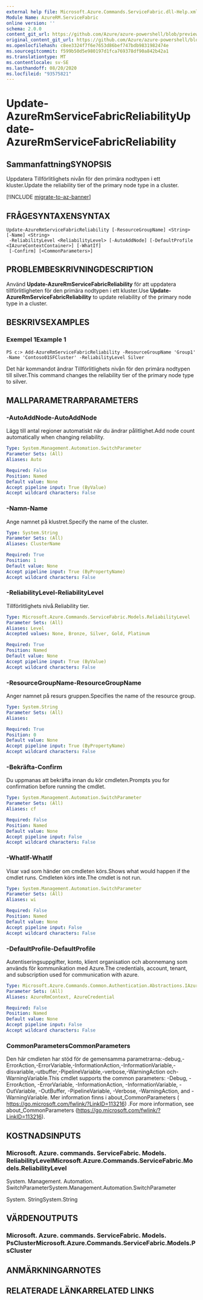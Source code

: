 ```yaml
---
external help file: Microsoft.Azure.Commands.ServiceFabric.dll-Help.xml
Module Name: AzureRM.ServiceFabric
online version: ''
schema: 2.0.0
content_git_url: https://github.com/Azure/azure-powershell/blob/preview/src/ResourceManager/ServiceFabric/Commands.ServiceFabric/help/Update-AzureRmServiceFabricReliability.md
original_content_git_url: https://github.com/Azure/azure-powershell/blob/preview/src/ResourceManager/ServiceFabric/Commands.ServiceFabric/help/Update-AzureRmServiceFabricReliability.md
ms.openlocfilehash: c8ee3324f7f6e7653d86bef747bdb9831982474e
ms.sourcegitcommit: f599b50d5e980197d1fca769378df90a842b42a1
ms.translationtype: MT
ms.contentlocale: sv-SE
ms.lasthandoff: 08/20/2020
ms.locfileid: "93575821"
---
```

# <span data-ttu-id="d6e32-101">Update-AzureRmServiceFabricReliability</span><span class="sxs-lookup"><span data-stu-id="d6e32-101">Update-AzureRmServiceFabricReliability</span></span>

## <span data-ttu-id="d6e32-102">Sammanfattning</span><span class="sxs-lookup"><span data-stu-id="d6e32-102">SYNOPSIS</span></span>
<span data-ttu-id="d6e32-103">Uppdatera Tillförlitlighets nivån för den primära nodtypen i ett kluster.</span><span class="sxs-lookup"><span data-stu-id="d6e32-103">Update the reliability tier of the primary node type in a cluster.</span></span>

[!INCLUDE [migrate-to-az-banner](../../includes/migrate-to-az-banner.md)]

## <span data-ttu-id="d6e32-104">FRÅGESYNTAXEN</span><span class="sxs-lookup"><span data-stu-id="d6e32-104">SYNTAX</span></span>

```
Update-AzureRmServiceFabricReliability [-ResourceGroupName] <String> [-Name] <String>
 -ReliabilityLevel <ReliabilityLevel> [-AutoAddNode] [-DefaultProfile <IAzureContextContainer>] [-WhatIf]
 [-Confirm] [<CommonParameters>]
```

## <span data-ttu-id="d6e32-105">PROBLEMBESKRIVNING</span><span class="sxs-lookup"><span data-stu-id="d6e32-105">DESCRIPTION</span></span>
<span data-ttu-id="d6e32-106">Använd **Update-AzureRmServiceFabricReliability** för att uppdatera tillförlitligheten för den primära nodtypen i ett kluster.</span><span class="sxs-lookup"><span data-stu-id="d6e32-106">Use **Update-AzureRmServiceFabricReliability** to update reliability of the primary node type in a cluster.</span></span>

## <span data-ttu-id="d6e32-107">BESKRIVS</span><span class="sxs-lookup"><span data-stu-id="d6e32-107">EXAMPLES</span></span>

### <span data-ttu-id="d6e32-108">Exempel 1</span><span class="sxs-lookup"><span data-stu-id="d6e32-108">Example 1</span></span>
```
PS c:> Add-AzureRmServiceFabricReliability -ResourceGroupName 'Group1' -Name 'Contoso01SFCluster' -ReliabilityLevel Silver
```

<span data-ttu-id="d6e32-109">Det här kommandot ändrar Tillförlitlighets nivån för den primära nodtypen till silver.</span><span class="sxs-lookup"><span data-stu-id="d6e32-109">This command changes the reliability tier of the primary node type to silver.</span></span>

## <span data-ttu-id="d6e32-110">MALLPARAMETRAR</span><span class="sxs-lookup"><span data-stu-id="d6e32-110">PARAMETERS</span></span>

### <span data-ttu-id="d6e32-111">-AutoAddNode</span><span class="sxs-lookup"><span data-stu-id="d6e32-111">-AutoAddNode</span></span>
<span data-ttu-id="d6e32-112">Lägg till antal regioner automatiskt när du ändrar pålitlighet.</span><span class="sxs-lookup"><span data-stu-id="d6e32-112">Add node count automatically when changing reliability.</span></span>

```yaml
Type: System.Management.Automation.SwitchParameter
Parameter Sets: (All)
Aliases: Auto

Required: False
Position: Named
Default value: None
Accept pipeline input: True (ByValue)
Accept wildcard characters: False
```

### <span data-ttu-id="d6e32-113">-Namn</span><span class="sxs-lookup"><span data-stu-id="d6e32-113">-Name</span></span>
<span data-ttu-id="d6e32-114">Ange namnet på klustret.</span><span class="sxs-lookup"><span data-stu-id="d6e32-114">Specify the name of the cluster.</span></span>

```yaml
Type: System.String
Parameter Sets: (All)
Aliases: ClusterName

Required: True
Position: 1
Default value: None
Accept pipeline input: True (ByPropertyName)
Accept wildcard characters: False
```

### <span data-ttu-id="d6e32-115">-ReliabilityLevel</span><span class="sxs-lookup"><span data-stu-id="d6e32-115">-ReliabilityLevel</span></span>
<span data-ttu-id="d6e32-116">Tillförlitlighets nivå.</span><span class="sxs-lookup"><span data-stu-id="d6e32-116">Reliability tier.</span></span>

```yaml
Type: Microsoft.Azure.Commands.ServiceFabric.Models.ReliabilityLevel
Parameter Sets: (All)
Aliases: Level
Accepted values: None, Bronze, Silver, Gold, Platinum

Required: True
Position: Named
Default value: None
Accept pipeline input: True (ByValue)
Accept wildcard characters: False
```

### <span data-ttu-id="d6e32-117">-ResourceGroupName</span><span class="sxs-lookup"><span data-stu-id="d6e32-117">-ResourceGroupName</span></span>
<span data-ttu-id="d6e32-118">Anger namnet på resurs gruppen.</span><span class="sxs-lookup"><span data-stu-id="d6e32-118">Specifies the name of the resource group.</span></span>

```yaml
Type: System.String
Parameter Sets: (All)
Aliases: 

Required: True
Position: 0
Default value: None
Accept pipeline input: True (ByPropertyName)
Accept wildcard characters: False
```

### <span data-ttu-id="d6e32-119">-Bekräfta</span><span class="sxs-lookup"><span data-stu-id="d6e32-119">-Confirm</span></span>
<span data-ttu-id="d6e32-120">Du uppmanas att bekräfta innan du kör cmdleten.</span><span class="sxs-lookup"><span data-stu-id="d6e32-120">Prompts you for confirmation before running the cmdlet.</span></span>

```yaml
Type: System.Management.Automation.SwitchParameter
Parameter Sets: (All)
Aliases: cf

Required: False
Position: Named
Default value: None
Accept pipeline input: False
Accept wildcard characters: False
```

### <span data-ttu-id="d6e32-121">-WhatIf</span><span class="sxs-lookup"><span data-stu-id="d6e32-121">-WhatIf</span></span>
<span data-ttu-id="d6e32-122">Visar vad som händer om cmdleten körs.</span><span class="sxs-lookup"><span data-stu-id="d6e32-122">Shows what would happen if the cmdlet runs.</span></span> <span data-ttu-id="d6e32-123">Cmdleten körs inte.</span><span class="sxs-lookup"><span data-stu-id="d6e32-123">The cmdlet is not run.</span></span>

```yaml
Type: System.Management.Automation.SwitchParameter
Parameter Sets: (All)
Aliases: wi

Required: False
Position: Named
Default value: None
Accept pipeline input: False
Accept wildcard characters: False
```

### <span data-ttu-id="d6e32-124">-DefaultProfile</span><span class="sxs-lookup"><span data-stu-id="d6e32-124">-DefaultProfile</span></span>
<span data-ttu-id="d6e32-125">Autentiseringsuppgifter, konto, klient organisation och abonnemang som används för kommunikation med Azure.</span><span class="sxs-lookup"><span data-stu-id="d6e32-125">The credentials, account, tenant, and subscription used for communication with azure.</span></span>

```yaml
Type: Microsoft.Azure.Commands.Common.Authentication.Abstractions.IAzureContextContainer
Parameter Sets: (All)
Aliases: AzureRmContext, AzureCredential

Required: False
Position: Named
Default value: None
Accept pipeline input: False
Accept wildcard characters: False
```

### <span data-ttu-id="d6e32-126">CommonParameters</span><span class="sxs-lookup"><span data-stu-id="d6e32-126">CommonParameters</span></span>
<span data-ttu-id="d6e32-127">Den här cmdleten har stöd för de gemensamma parametrarna:-debug,-ErrorAction,-ErrorVariable,-InformationAction,-InformationVariable,-disvariable,-utbuffer,-PipelineVariable,-verbose,-WarningAction och-WarningVariable.</span><span class="sxs-lookup"><span data-stu-id="d6e32-127">This cmdlet supports the common parameters: -Debug, -ErrorAction, -ErrorVariable, -InformationAction, -InformationVariable, -OutVariable, -OutBuffer, -PipelineVariable, -Verbose, -WarningAction, and -WarningVariable.</span></span> <span data-ttu-id="d6e32-128">Mer information finns i about_CommonParameters ( https://go.microsoft.com/fwlink/?LinkID=113216) .</span><span class="sxs-lookup"><span data-stu-id="d6e32-128">For more information, see about_CommonParameters (https://go.microsoft.com/fwlink/?LinkID=113216).</span></span>

## <span data-ttu-id="d6e32-129">KOSTNADS</span><span class="sxs-lookup"><span data-stu-id="d6e32-129">INPUTS</span></span>

### <span data-ttu-id="d6e32-130">Microsoft. Azure. commands. ServiceFabric. Models. ReliabilityLevel</span><span class="sxs-lookup"><span data-stu-id="d6e32-130">Microsoft.Azure.Commands.ServiceFabric.Models.ReliabilityLevel</span></span>
<span data-ttu-id="d6e32-131">System. Management. Automation. SwitchParameter</span><span class="sxs-lookup"><span data-stu-id="d6e32-131">System.Management.Automation.SwitchParameter</span></span>

<span data-ttu-id="d6e32-132">System. String</span><span class="sxs-lookup"><span data-stu-id="d6e32-132">System.String</span></span>

## <span data-ttu-id="d6e32-133">VÄRDEN</span><span class="sxs-lookup"><span data-stu-id="d6e32-133">OUTPUTS</span></span>

### <span data-ttu-id="d6e32-134">Microsoft. Azure. commands. ServiceFabric. Models. PsCluster</span><span class="sxs-lookup"><span data-stu-id="d6e32-134">Microsoft.Azure.Commands.ServiceFabric.Models.PsCluster</span></span>

## <span data-ttu-id="d6e32-135">ANMÄRKNINGAR</span><span class="sxs-lookup"><span data-stu-id="d6e32-135">NOTES</span></span>

## <span data-ttu-id="d6e32-136">RELATERADE LÄNKAR</span><span class="sxs-lookup"><span data-stu-id="d6e32-136">RELATED LINKS</span></span>

